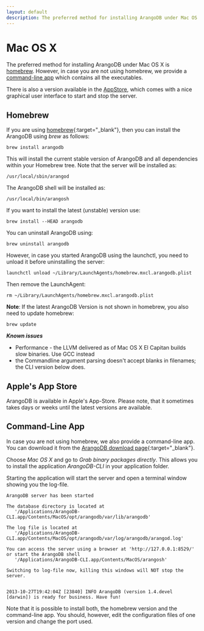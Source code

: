 ```yaml
---
layout: default
description: The preferred method for installing ArangoDB under Mac OS X ishomebrew
---
```

Mac OS X
========

The preferred method for installing ArangoDB under Mac OS X is
[homebrew](#homebrew). However, in case you are not using homebrew, we provide a [command-line
app](#command-line-app) which contains all the executables.

There is also a version available in the [AppStore](#apples-app-store), which comes with a nice
graphical user interface to start and stop the server. 

Homebrew
--------

If you are using [homebrew](http://brew.sh/){:target="_blank"},
then you can install the ArangoDB using *brew* as follows:

    brew install arangodb

This will install the current stable version of ArangoDB and all
dependencies within your Homebrew tree. Note that the server will be
installed as:

    /usr/local/sbin/arangod

The ArangoDB shell will be installed as:

    /usr/local/bin/arangosh

If you want to install the latest (unstable) version use:

    brew install --HEAD arangodb

You can uninstall ArangoDB using:

    brew uninstall arangodb

However, in case you started ArangoDB using the launchctl, you
need to unload it before uninstalling the server:

    launchctl unload ~/Library/LaunchAgents/homebrew.mxcl.arangodb.plist

Then remove the LaunchAgent:

    rm ~/Library/LaunchAgents/homebrew.mxcl.arangodb.plist

**Note**: If the latest ArangoDB Version is not shown in homebrew, you also need to update homebrew:

    brew update

***Known issues***

- Performance - the LLVM delivered as of Mac OS X El Capitan builds slow binaries. Use GCC instead
- the Commandline argument parsing doesn't accept blanks in filenames; the CLI version below does.

Apple's App Store
-----------------

ArangoDB is available in Apple's App-Store. Please note, that it sometimes takes 
days or weeks until the latest versions are available. 

Command-Line App
----------------
In case you are not using homebrew, we also provide a command-line app. You can
download it from the [ArangoDB download page](https://www.arangodb.com/download){:target="_blank"}.

Choose *Mac OS X* and go to *Grab binary packages directly*. This allows you to
install the application *ArangoDB-CLI* in your application folder.

Starting the application will start the server and open a terminal window
showing you the log-file.

    ArangoDB server has been started

    The database directory is located at
       '/Applications/ArangoDB-CLI.app/Contents/MacOS/opt/arangodb/var/lib/arangodb'

    The log file is located at
       '/Applications/ArangoDB-CLI.app/Contents/MacOS/opt/arangodb/var/log/arangodb/arangod.log'

    You can access the server using a browser at 'http://127.0.0.1:8529/'
    or start the ArangoDB shell
       '/Applications/ArangoDB-CLI.app/Contents/MacOS/arangosh'

    Switching to log-file now, killing this windows will NOT stop the server.


    2013-10-27T19:42:04Z [23840] INFO ArangoDB (version 1.4.devel [darwin]) is ready for business. Have fun!

Note that it is possible to install both, the homebrew version and the command-line
app. You should, however, edit the configuration files of one version and change
the port used.

